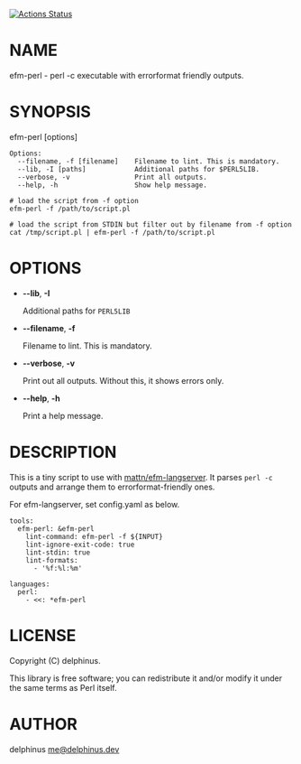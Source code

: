 [![Actions Status](https://github.com/delphinus/p5-App-efm_perl/workflows/test/badge.svg)](https://github.com/delphinus/p5-App-efm_perl/actions)
# NAME

efm-perl - perl -c executable with errorformat friendly outputs.

# SYNOPSIS

efm-perl \[options\]

    Options:
      --filename, -f [filename]    Filename to lint. This is mandatory.
      --lib, -I [paths]            Additional paths for $PERL5LIB.
      --verbose, -v                Print all outputs.
      --help, -h                   Show help message.

    # load the script from -f option
    efm-perl -f /path/to/script.pl

    # load the script from STDIN but filter out by filename from -f option
    cat /tmp/script.pl | efm-perl -f /path/to/script.pl

# OPTIONS

- **--lib**, **-I**

    Additional paths for `PERL5LIB`

- **--filename**, **-f**

    Filename to lint. This is mandatory.

- **--verbose**, **-v**

    Print out all outputs. Without this, it shows errors only.

- **--help**, **-h**

    Print a help message.

# DESCRIPTION

This is a tiny script to use with [mattn/efm-langserver](https://github.com/mattn/efm-langserver).
It parses `perl -c` outputs and arrange them to errorformat-friendly ones.

For efm-langserver, set config.yaml as below.

    tools:
      efm-perl: &efm-perl
        lint-command: efm-perl -f ${INPUT}
        lint-ignore-exit-code: true
        lint-stdin: true
        lint-formats:
          - '%f:%l:%m'

    languages:
      perl:
        - <<: *efm-perl

# LICENSE

Copyright (C) delphinus.

This library is free software; you can redistribute it and/or modify
it under the same terms as Perl itself.

# AUTHOR

delphinus <me@delphinus.dev>
